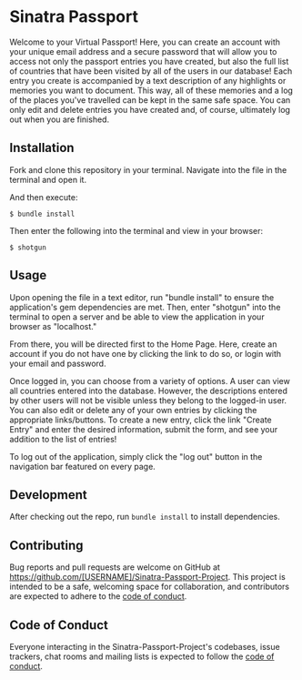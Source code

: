 # Sinatra Passport

Welcome to your Virtual Passport! Here, you can create an account with your unique email address and a secure password that will allow you to access not only the passport entries you have created, but also the full list of countries that have been visited by all of the users in our database! Each entry you create is accompanied by a text description of any highlights or memories you want to document. This way, all of these memories and a log of the places you've travelled can be kept in the same safe space. You can only edit and delete entries you have created and, of course, ultimately log out when you are finished. 

## Installation

Fork and clone this repository in your terminal. 
Navigate into the file in the terminal and open it.

And then execute:

    $ bundle install

Then enter the following into the terminal and view in your browser:

    $ shotgun


## Usage

Upon opening the file in a text editor, run "bundle install" to ensure the application's gem dependencies are met. Then, enter "shotgun" into the terminal to open a server and be able to view the application in your browser as "localhost."

From there, you will be directed first to the Home Page. Here, create an account if you do not have one by clicking the link to do so, or login with your email and password. 

Once logged in, you can choose from a variety of options. A user can view all countries entered into the database. However, the descriptions entered by other users will not be visible unless they belong to the logged-in user. You can also edit or delete any of your own entries by clicking the appropriate links/buttons. To create a new entry, click the link "Create Entry" and enter the desired information, submit the form, and see your addition to the list of entries!

To log out of the application, simply click the "log out" button in the navigation bar featured on every page. 

## Development

After checking out the repo, run `bundle install` to install dependencies. 

## Contributing

Bug reports and pull requests are welcome on GitHub at https://github.com/[USERNAME]/Sinatra-Passport-Project. This project is intended to be a safe, welcoming space for collaboration, and contributors are expected to adhere to the [code of conduct](https://github.com/[USERNAME]/Sinatra-Passport-Project/blob/master/CODE_OF_CONDUCT.md).

## Code of Conduct

Everyone interacting in the Sinatra-Passport-Project's codebases, issue trackers, chat rooms and mailing lists is expected to follow the [code of conduct](https://github.com/[USERNAME]/Sinatra-Passport-Project/blob/master/CODE_OF_CONDUCT.md).
